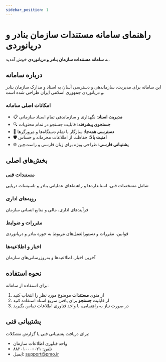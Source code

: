 ```yaml
---
sidebar_position: 1
---
```


# راهنمای سامانه مستندات سازمان بنادر و دریانوردی

به **سامانه مستندات سازمان بنادر و دریانوردی** خوش آمدید.

## درباره سامانه

این سامانه برای مدیریت، سازماندهی و دسترسی آسان به اسناد و مدارک سازمان بنادر و دریانوردی جمهوری اسلامی ایران طراحی شده است.

### امکانات اصلی سامانه

- 📋 **مدیریت اسناد**: نگهداری و سازماندهی تمام اسناد سازمانی
- 🔍 **جستجوی پیشرفته**: قابلیت جستجو در تمام محتویات
- 📱 **دسترسی همه‌جا**: سازگار با تمام دستگاه‌ها و مرورگرها  
- 🛡️ **امنیت بالا**: حفاظت از اطلاعات محرمانه و حساس
- 🌐 **پشتیبانی فارسی**: طراحی ویژه برای زبان فارسی و راست‌چین

## بخش‌های اصلی

### مستندات فنی

شامل مشخصات فنی، استانداردها و راهنماهای عملیاتی بنادر و تاسیسات دریایی

### رویه‌های اداری

فرآیندهای اداری، مالی و منابع انسانی سازمان

### مقررات و ضوابط

قوانین، مقررات و دستورالعمل‌های مربوط به حوزه بنادر و دریانوردی

### اخبار و اطلاعیه‌ها

آخرین اخبار، اطلاعیه‌ها و به‌روزرسانی‌های سازمان

## نحوه استفاده

برای استفاده از سامانه:

1. از منوی **مستندات** موضوع مورد نظر را انتخاب کنید
2. از قابلیت **جستجو** برای یافتن سریع اسناد استفاده کنید  
3. در صورت نیاز به راهنمایی، با واحد فناوری اطلاعات تماس بگیرید

## پشتیبانی فنی

برای دریافت پشتیبانی فنی یا گزارش مشکلات:

- واحد فناوری اطلاعات سازمان
- تلفن: ۰۲۱-۸۸۲۰۱۰۰۰
- ایمیل: [support@pmo.ir](mailto:support@pmo.ir)
